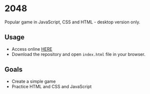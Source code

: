 # 2048
Popular game in JavaScript, CSS and HTML - desktop version only.

## Usage
- Access online [HERE](https://sosnovska.github.io/2048/)
- Download the repository and open `index.html` file in your browser.

## Goals
- Create a simple game
- Practice HTML and CSS and JavaScript
